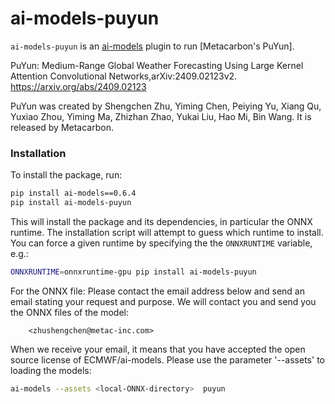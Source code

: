 # ai-models-puyun

`ai-models-puyun` is an [ai-models](https://github.com/ecmwf-lab/ai-models) plugin to run [Metacarbon's PuYun].

PuYun: Medium-Range Global Weather Forecasting Using Large Kernel Attention Convolutional Networks,arXiv:2409.02123v2. https://arxiv.org/abs/2409.02123

PuYun was created by Shengchen Zhu, Yiming Chen, Peiying Yu, Xiang Qu, Yuxiao Zhou, Yiming Ma, Zhizhan Zhao, Yukai Liu, Hao Mi, Bin Wang. It is released by Metacarbon.

### Installation

To install the package, run:

```bash
pip install ai-models==0.6.4
pip install ai-models-puyun
```

This will install the package and its dependencies, in particular the ONNX runtime. The installation script will attempt to guess which runtime to install. You can force a given runtime by specifying the the `ONNXRUNTIME` variable, e.g.:

```bash
ONNXRUNTIME=onnxruntime-gpu pip install ai-models-puyun
```

For the ONNX file: Please contact the email address below and send an email stating your request and purpose. We will contact you and send you the ONNX files of the model:

```
    <zhushengchen@metac-inc.com>
```

When we receive your email, it means that you have accepted the open source license of ECMWF/ai-models.
Please use the parameter '--assets' to loading the models:

```bash
ai-models --assets <local-ONNX-directory>  puyun
```

